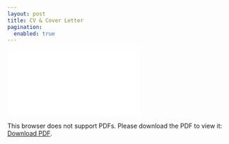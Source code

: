 ```yaml
---
layout: post
title: CV & Cover Letter
pagination:
  enabled: true
---
```


<object data="../images/CV_Cover_letter_Nicolas_Risberg_2021.pdf" type="application/pdf" width="100%" height="2300px">
    <embed src="../images/CV_Cover_letter_Nicolas_Risberg_2021.pdf">
        <p>This browser does not support PDFs. Please download the PDF to view it: <a href="../images/CV_Cover_letter_Nicolas_Risberg_2021.pdf">Download PDF</a>.</p>
    </embed>
</object>